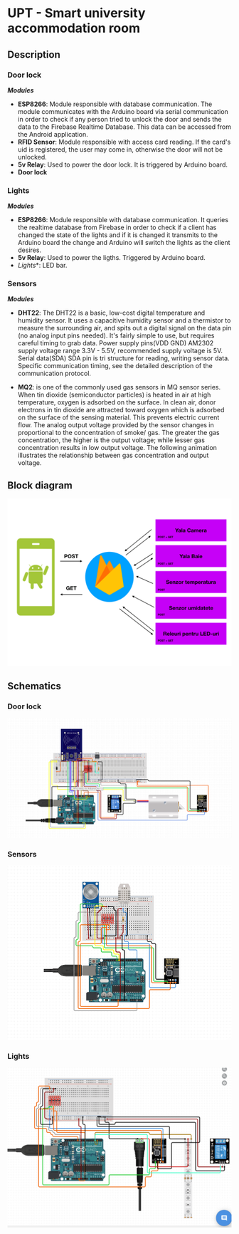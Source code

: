 # UPT - Smart university accommodation room

## Description

### Door lock
**_Modules_**
 - **ESP8266**: Module responsible with database communication. The module communicates with the Arduino board via serial communication in order to check if any person tried to unlock the door and sends the data to the Firebase Realtime Database. This data can be accessed from the Android application.
 - **RFID Sensor**: Module responsible with access card reading. If the card's uid is registered, the user may come in, otherwise the door will not be unlocked.
 - **5v Relay**: Used to power the door lock. It is triggered by Arduino board.
 - **Door lock**
 
 ### Lights
 **_Modules_**
  - **ESP8266**: Module responsible with database communication. It queries the realtime database from Firebase in order to check if a client has changed the state of the lights and if it is changed it transmits to the Arduino board the change and Arduino will switch the lights as the client desires.
  - **5v Relay**: Used to power the ligths. Triggered by Arduino board.
  - *Lights**: LED bar.

### Sensors
**_Modules_**
  - **DHT22**: The DHT22 is a basic, low-cost digital temperature and humidity sensor. It uses a capacitive humidity sensor and a thermistor to measure the surrounding air, and spits out a digital signal on the data pin (no analog input pins needed). It's fairly simple to use, but requires careful timing to grab data.
 	Power supply pins(VDD GND)
 AM2302 supply voltage range 3.3V - 5.5V, recommended supply voltage is 5V.
	Serial data(SDA)
SDA pin is tri structure for reading, writing sensor data. Specific communication timing, see the detailed description of the communication protocol.

  - **MQ2**: is one of the commonly used gas sensors in MQ sensor series.
	When tin dioxide (semiconductor particles) is 
heated in air at high temperature, oxygen is adsorbed 
on the surface. In clean air, donor electrons in tin
dioxide are attracted toward oxygen which is adsorbed
on the surface of the sensing material. This prevents
electric current flow.
	The analog output voltage provided by the sensor
changes in proportional to the concentration of smoke/
gas. The greater the gas concentration, the higher is
the output voltage; while lesser gas concentration 
results in low output voltage. The following 
animation illustrates the relationship between gas
concentration and output voltage.

## Block diagram
![Block diagram](docs/arhitecture/bloc.png)

## Schematics

### Door lock
![Door lock](schematics/lock.png)

### Sensors
![Sensors](schematics/temperature.png)

### Lights
![Lights](schematics/lights.png)
